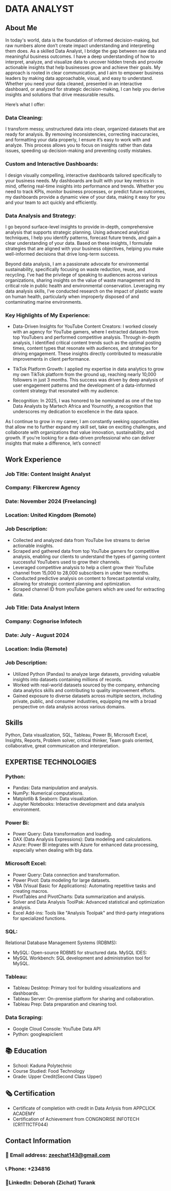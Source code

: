 # DATA ANALYST 

## About Me
In today's world, data is the foundation of informed decision-making, but raw numbers alone don’t create impact understanding and interpreting them does.
As a skilled Data Analyst, I bridge the gap between raw data and meaningful business outcomes. I have a deep understanding of how to interpret, analyze, and visualize data to uncover hidden trends and provide actionable insights that help businesses grow and achieve their goals.
My approach is rooted in clear communication, and I aim to empower business leaders by making data approachable, visual, and easy to understand. Whether you need your data cleaned, presented in an interactive dashboard, or analyzed for strategic decision-making, I can help you derive insights and solutions that drive measurable results.

Here’s what I offer:

### Data Cleaning:
I transform messy, unstructured data into clean, organized datasets that are ready for analysis. By removing inconsistencies, correcting inaccuracies, and formatting your data properly, I ensure it’s easy to work with and analyze. This process allows you to focus on insights rather than data issues, speeding up decision-making and preventing costly mistakes.

### Custom and Interactive Dashboards:
I design visually compelling, interactive dashboards tailored specifically to your business needs. My dashboards are built with your key metrics in mind, offering real-time insights into performance and trends. Whether you need to track KPIs, monitor business processes, or predict future outcomes, my dashboards provide a dynamic view of your data, making it easy for you and your team to act quickly and efficiently.

### Data Analysis and Strategy:
I go beyond surface-level insights to provide in-depth, comprehensive analysis that supports strategic planning. Using advanced analytical techniques, I help you identify patterns, forecast future trends, and gain a clear understanding of your data. Based on these insights, I formulate strategies that are aligned with your business objectives, helping you make well-informed decisions that drive long-term success.


Beyond data analysis, I am a passionate advocate for environmental sustainability, specifically focusing on waste reduction, reuse, and recycling. I’ve had the privilege of speaking to audiences across various organizations, sharing insights on the value of waste management and its critical role in public health and environmental conservation. Leveraging my data analysis skills, I’ve conducted research on the impact of plastic waste on human health, particularly when improperly disposed of and contaminating marine environments.

### Key Highlights of My Experience:
* Data-Driven Insights for YouTube Content Creators: I worked closely with an agency for YouTube gamers, where I extracted datasets from top YouTubers and performed competitive analysis. Through in-depth analysis, I identified critical content trends such as the optimal posting times, content types that resonate with audiences, and strategies for driving engagement. These insights directly contributed to measurable improvements in client performance.

* TikTok Platform Growth: I applied my expertise in data analytics to grow my own TikTok platform from the ground up, reaching nearly 10,000 followers in just 3 months. This success was driven by deep analysis of user engagement patterns and the development of a data-informed content strategy that resonated with my audience.

* Recognition: In 2025, I was honored to be nominated as one of the top Data Analysts by Martech Africa and Yournotify, a recognition that underscores my dedication to excellence in the data space.

As I continue to grow in my career, I am constantly seeking opportunities that allow me to further expand my skill set, take on exciting challenges, and collaborate with organizations that value innovation, sustainability, and growth. If you're looking for a data-driven professional who can deliver insights that make a difference, let’s connect!



## Work Experience
### Job Title: Content Insight Analyst

### Company: Flikercrew Agency

### Date: November 2024 (Freelancing)

### Location: United Kingdom (Remote)

### Job Description:
- Collected and analyzed data from YouTube live streams to derive actionable insights.
- Scraped and gathered data from top YouTube gamers for competitive analysis, enabling our clients to understand the types of gaming content successful YouTubers used to grow their channels.
- Leveraged competitive analysis to help a client grow their YouTube channel from 15,000 to 28,000 subscribers in under two months.
- Conducted predictive analysis on content to forecast potential virality, allowing for strategic content planning and optimization.
- Scraped channel ID from youTube gamers which are used for extracting data.

### Job Title: Data Analyst Intern

### Company: Cognorise Infotech

### Date: July - August 2024

### Location: India (Remote)

### Job Description:
- Utilized Python (Pandas) to analyze large datasets, providing valuable insights into datasets containing millions of records.
- Worked with real-world datasets sourced by the company, enhancing data analytics skills and contributing to quality improvement efforts.
- Gained exposure to diverse datasets across multiple sectors, including private, public, and consumer industries, equipping me with a broad perspective on data analysis across various domains.

## Skills 
Python, Data visualization, SQL, Tableau, Power Bi, Microsoft Excel, Insights, Reports, Problem solver, critical thinker, Team goals oriented, collaborative, great communication and interpretation.

## EXPERTISE TECHNOLOGIES
### Python:
- Pandas: Data manipulation and analysis.
- NumPy: Numerical computations.
- Matplotlib & Seaborn: Data visualization.
- Jupyter Notebooks: Interactive development and data analysis environment.

### Power Bi:
- Power Query: Data transformation and loading.
- DAX (Data Analysis Expressions): Data modeling and calculations.
- Azure: Power BI integrates with Azure for enhanced data processing, especially when dealing with big data.
  
### Microsoft Excel:
- Power Query: Data connection and transformation.
- Power Pivot: Data modeling for large datasets.
- VBA (Visual Basic for Applications): Automating repetitive tasks and creating macros.
- PivotTables and PivotCharts: Data summarization and analysis.
- Solver and Data Analysis ToolPak: Advanced statistical and optimization analysis.
- Excel Add-ins: Tools like "Analysis Toolpak" and third-party integrations for specialized functions.

### SQL:
 Relational Database Management Systems (RDBMS):
- MySQL: Open-source RDBMS for structured data.
  MySQL IDES:
- MySQL Workbench: SQL development and administration tool for MySQL.

### Tableau:
- Tableau Desktop: Primary tool for building visualizations and dashboards.
- Tableau Server: On-premise platform for sharing and collaboration.
- Tableau Prep: Data preparation and cleaning tool.

### Data Scraping:
- Google Cloud Console: YouTube Data API
- Python: googleapiclient


## 📚 Education
- School: Kaduna Polytechnic
- Course Studied: Food Technology
- Grade: Upper Credit(Second Class Upper)

   
## 🗞️ Certification
- Certificate of completion with credit in Data Anlysis from APPCLICK ACADEMY
- Certification of Achievement from CONGNORISE INFOTECH (CR1T11CTF044)

## Contact Information
### 📧 Email address: zeechat143@gmail.com
### 📞 Phone: +234816
### 🔗LinkedIn: Deborah (Zichat) Turank










